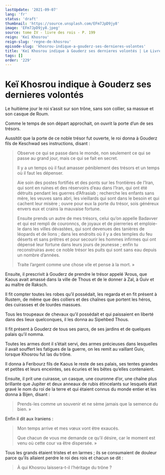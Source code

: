 ```yaml
---
lastUpdate: '2021-09-07'
lang: 'fr'
status: 'draft'
thumbnail: 'https://source.unsplash.com/EFm7JpD9jy8'
image: 'EFm7JpD9jy8.jpeg'
source: tome IV - livre des rois - P. 199
reign: 'Keï Khosrou'
reign-slug: 'regne-de-khosrou'
episode-slug: 'khosrou-indique-a-gouderz-ses-dernieres-volontes'
title: 'Keï Khosrou indique à Gouderz ses dernieres volontés | Le Livre des Rois | Shâhnâmeh'
tags: []
order: '229'
---
```


<!-- LTeX: language=fr -->

# Keï Khosrou indique à Gouderz ses dernieres volontés

Le huitième jour le roi s’assit sur son trône, sans son collier, sa massue et son casque de Roum.

Comme le temps de son départ approchait, on ouvrit la porte d’un de ses trésors.

Aussitôt que la porte de ce noble trésor fut ouverte, le roi donna à Gouderz fils de Keschwad ses instructions, disant :

> Observe ce qui se passe dans le monde, non seulement ce qui se passe au grand jour, mais ce qui se fait en secret.
>
> Il y a un temps où il faut amasser péniblement des trésors et un temps où il faut les dépenser.
>
> Aie soin des postes fortifiés et des ponts sur les frontières de l’Iran, qui sont en ruines et des réservoirs d’eau dans l’Iran, qui ont été détruits pendant les guerres d’Afrasiab ; recherche les enfants sans mère, les veuves sans abri, les vieillards qui sont dans le besoin et qui cachent leur misère ; ouvre pour eux la porte du trésor, sois généreux envers eux et crains la mauvaise fortune.
>
> Ensuite prends un autre de mes trésors, celui qu’on appelle Badavver et qui est rempli de couronncs, de joyaux et de pierreries et emploie-le dans les villes dévastées, qui sont devenues des tanières de léopards et de lions ; dans les endroits où il y a des temples du feu déserts et sans prêtres et pour secourir les hommes infirmes qui ont dépensé leur fortune dans leurs jours de jeunesse ; enfin tu reconstruiras avec ce noble trésor les puits qui sont sans eau depuis un nombre d’années.
>
> Traite l’argent comme une chose vile et pense à la mort. »

Ensuite, il prescrivit à Gouderz de prendre le trésor appelé ’Arous, que Kaous avait amassé dans la ville de Thous et de le donner à Zal, à Guiv et au maître de Raksch.

Il fit compter toutes les robes qu’il possédait, les regarda et en fit présent à Rustem, de même que des colliers et des chaînes que portent les héros, des cuirasses et de lourdes massues.

Tous les troupeaux de chevaux qu’il possédait et qui paissaient en liberté dans des lieux quelconques, il les donna au Sipehbed Thous.

Il fit présent à Gouderz de tous ses parcs, de ses jardins et de quelques palais qu’il nomma.

Toutes les armes dont il s’était servi, des armes précieuses dans lesquelles il avait souffert les fatigues de la guerre, on les remit au vaillant Guiv, lorsque Khosrou fut las du trône.

Il donna à Feribourz fils de Kaous le reste de ses palais, ses tentes grandes et petites et leurs enceintes, ses écuries et les bêtes qu’elles contenaient.

Ensuite, il prit une cuirasse, un casque, une couronne d’or, une chaîne plus brillante que Jupiter et deux anneaux de rubis étincelants sur lesquels était gravé le nom du roi de la terre et qui étaient connus du monde entier et les donna à Bijen, disant :

> Prends-les comme un souvenir et ne sème jamais que la semence du bien. »

Enfin il dit aux Iraniens :

> Mon temps arrive et mes vœux vont être exaucés.
>
> Que chacun de vous me demande ce qu’il désire, car le moment est venu où cette cour va être dispersée. »

Tous les grands étaient tristes et en larmes ; ils se consumaient de douleur parce qu’ils allaient perdre le roi des rois et chacun se dit :

> À qui Khosrou laissera-t-il l’héritage du trône ?
